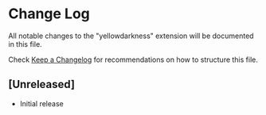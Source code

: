 # Change Log

All notable changes to the "yellowdarkness" extension will be documented in this file.

Check [Keep a Changelog](http://keepachangelog.com/) for recommendations on how to structure this file.

## [Unreleased]

- Initial release
